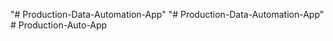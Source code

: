 "# Production-Data-Automation-App" 
"# Production-Data-Automation-App" 
#   P r o d u c t i o n - A u t o - A p p  
 